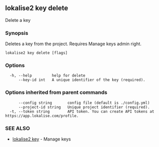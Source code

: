 ## lokalise2 key delete

Delete a key

### Synopsis

Deletes a key from the project. Requires Manage keys admin right.

```
lokalise2 key delete [flags]
```

### Options

```
  -h, --help         help for delete
      --key-id int   A unique identifier of the key (required).
```

### Options inherited from parent commands

```
      --config string       config file (default is ./config.yml)
      --project-id string   Unique project identifier (required).
  -t, --token string        API token. You can create API tokens at https://app.lokalise.com/profile.
```

### SEE ALSO

* [lokalise2 key](lokalise2_key.md)	 - Manage keys

